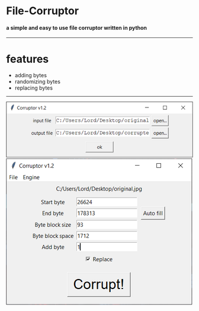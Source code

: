 # File-Corruptor
#### a simple and easy to use file corruptor written in python
---
# features
* adding bytes
* randomizing bytes
* replacing bytes
---
![img1](/screenshots/1.png)
![img2](/screenshots/2.png)
